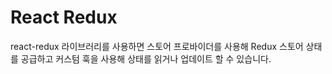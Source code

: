 # React Redux

react-redux 라이브러리를 사용하면 스토어 프로바이더를 사용해 Redux 스토어 상태를 공급하고
커스텀 훅을 사용해 상태를 읽거나 업데이트 할 수 있습니다.
